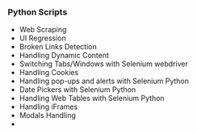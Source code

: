### Python Scripts

- Web Scraping
- UI Regression
- Broken Links Detection
- Handling Dynamic Content
- Switching Tabs/Windows with Selenium webdriver
- Handling Cookies
- Handling pop-ups and alerts with Selenium Python
- Date Pickers with Selenium Python
- Handling Web Tables with Selenium Python
- Handling iFrames
- Modals Handling
- 